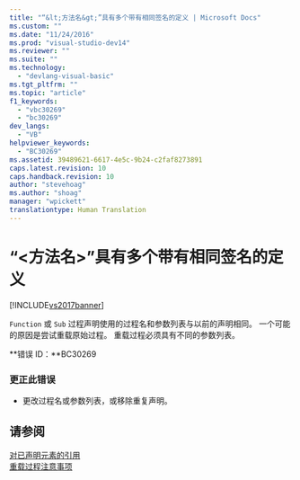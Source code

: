 ```yaml
---
title: "“&lt;方法名&gt;”具有多个带有相同签名的定义 | Microsoft Docs"
ms.custom: ""
ms.date: "11/24/2016"
ms.prod: "visual-studio-dev14"
ms.reviewer: ""
ms.suite: ""
ms.technology: 
  - "devlang-visual-basic"
ms.tgt_pltfrm: ""
ms.topic: "article"
f1_keywords: 
  - "vbc30269"
  - "bc30269"
dev_langs: 
  - "VB"
helpviewer_keywords: 
  - "BC30269"
ms.assetid: 39489621-6617-4e5c-9b24-c2faf8273891
caps.latest.revision: 10
caps.handback.revision: 10
author: "stevehoag"
ms.author: "shoag"
manager: "wpickett"
translationtype: Human Translation
---
```

# “&lt;方法名&gt;”具有多个带有相同签名的定义
[!INCLUDE[vs2017banner](../../../csharp/includes/vs2017banner.md)]

`Function` 或 `Sub` 过程声明使用的过程名和参数列表与以前的声明相同。  一个可能的原因是尝试重载原始过程。  重载过程必须具有不同的参数列表。  
  
 **错误 ID：**BC30269  
  
### 更正此错误  
  
-   更改过程名或参数列表，或移除重复声明。  
  
## 请参阅  
 [对已声明元素的引用](../../../visual-basic/programming-guide/language-features/declared-elements/references-to-declared-elements.md)   
 [重载过程注意事项](../../../visual-basic/programming-guide/language-features/procedures/considerations-in-overloading-procedures.md)